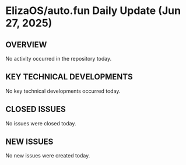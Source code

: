 # ElizaOS/auto.fun Daily Update (Jun 27, 2025)
## OVERVIEW
No activity occurred in the repository today.

## KEY TECHNICAL DEVELOPMENTS
No key technical developments occurred today.

## CLOSED ISSUES
No issues were closed today.

## NEW ISSUES
No new issues were created today.